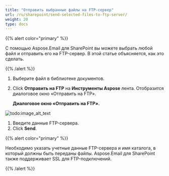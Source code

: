 ```yaml
---
title: "Отправить выбранные файлы на FTP-сервер"
url: /ru/sharepoint/send-selected-files-to-ftp-server/
weight: 20
type: docs
---
```


{{% alert color="primary" %}}

С помощью Aspose.Email для SharePoint вы можете выбрать любой файл и отправить его на FTP-сервер. В этой статье объясняется, как это сделать.

{{% /alert %}}

1. Выберите файл в библиотеке документов.
1. Click **Отправить на FTP** на **Инструменты Aspose** лента. Отобразится диалоговое окно «Отправить на FTP».

   **Диалоговое окно «Отправить на FTP».**

![todo:image_alt_text](send-selected-files-to-ftp-server_1.png)




1. Введите данные FTP-сервера.
1. Click **Send**.

{{% alert color="primary" %}}

Необходимо указать учетные данные FTP-сервера и имя каталога, в который должны быть переданы файлы. Aspose.Email для SharePoint также поддерживает SSL для FTP-подключений.

{{% /alert %}}
